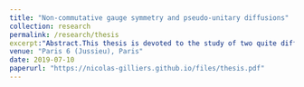 ```yaml
---
title: "Non-commutative gauge symmetry and pseudo-unitary diffusions"
collection: research
permalink: /research/thesis
excerpt:"Abstract.This thesis is devoted to the study of two quite different questions, which are re-lated by the tools that we use to study them. The first question is that of the definition of latticegauge theories with a non-commutative structure group. Here, by non-commutative, we do notmean non-Abelian, but instead non-commutative in the general sense of non-commutative ge-ometry.  The second question is that of the behaviour of Brownian diffusions on non-compactmatrix  groups  of  a  specific  kind,  namely  groups  of  pseudo-orthogonal,  pseudo-unitary  orpseudo-symplectic matrices.In the first chapter, we investigate lattice and continuous quantum gauge theories on theEuclidean plane with a structure group that is replaced by a Zhang algebra.  Zhang algebrasare non-commutative analogues of groups and contain the class of Voiculescu’s dual groups.We are interested in non-commutative analogues of random gauge fields, which we describethrough the random holonomy that they induce. We propose a general definition of a holonomyfield with Zhang gauge symmetry, and construct such a field starting from a quantum Lévyprocess on a Zhang algebra.  As an application, we define higher dimensional generalizationsof the so-called master field.In the second chapter,  we study matricial approximations of higher dimensional masterfields constructed in the previous chapter. These approximations (in non-commutative distri-bution) are obtained by extracting blocks of a Brownian unitary diffusion (with entries in thealgebras of real, complex or quaternionic numbers) and letting the dimension of these blockstend to infinity.  We divide our study into two parts: in the first one, we extract square blockswhile in the second one we allow rectangular blocks.  In both cases,  free probability theoryappears as the natural framework in which the limiting distributions are most accurately de-scribed.In  the  last  two  chapters,  we  use  tools  introduced  (Zhang  algebras  and  coloured  Brauerdiagrams) in the first two ones to study Brownian motion on pseudo-unitary matrices in highdimensions.   We prove convergence in non-commutative distribution of the pseudo-unitaryBrownian motions we consider to free with amalgamation semi-groups under the hypothesisof convergence of the normalized signature of the metric.  In the split case, meaning that atleast asymptotically the metric has as much negative directions as positive ones, the limitingdistribution is that of a free Lévy process, which is a solution of a free stochastic differentialequation.  We leave open the question of such a realization of the limiting distribution in thegeneral case.  In addition we provide (intriguing) numerical evidences for the convergence ofthe spectral distribution of such random matrices and make two conjectures. At the end of thethesis, we prove asymptotic normality for the fluctuations.Keywords.Brauer diagrams, holonomy fields, master fields, Yang–Mills fields, gauge the-ories, Hopf algebras, dual Voiculescu groups, non-commutative probability theory, free proba-bility theory, amalgamated freeness, Brownian motion, pseudo-unitary matrices."
venue: "Paris 6 (Jussieu), Paris"
date: 2019-07-10
paperurl: "https://nicolas-gilliers.github.io/files/thesis.pdf"
---
```


